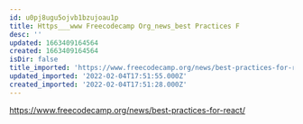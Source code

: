 ```yaml
---
id: u0pj8ugu5ojvb1bzujoau1p
title: Https___www Freecodecamp Org_news_best Practices F
desc: ''
updated: 1663409164564
created: 1663409164564
isDir: false
title_imported: 'https://www.freecodecamp.org/news/best-practices-for-react/'
updated_imported: '2022-02-04T17:51:55.000Z'
created_imported: '2022-02-04T17:51:28.000Z'
---
```


https://www.freecodecamp.org/news/best-practices-for-react/